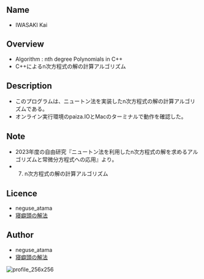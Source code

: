 ## Name
* IWASAKI Kai

## Overview
* Algorithm : nth degree Polynomials in C++
* C++によるn次方程式の解の計算アルゴリズム

## Description
* このプログラムは、ニュートン法を実装したn次方程式の解の計算アルゴリズムである。
* オンライン実行環境のpaiza.IOとMacのターミナルで動作を確認した。

## Note
* 2023年度の自由研究『ニュートン法を利用したn次方程式の解を求めるアルゴリズムと常微分方程式への応用』より。
* 07. n次方程式の解の計算アルゴリズム

## Licence
* neguse_atama
* [寝癖頭の解法](https://github.com/neguseatama/)

## Author
* neguse_atama
* [寝癖頭の解法](https://neguse-atama.hatenablog.com)

![profile_256x256](https://user-images.githubusercontent.com/62793333/79065145-f3a2a180-7ce8-11ea-9b33-0973ec940251.png)
